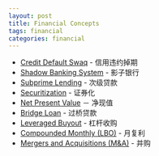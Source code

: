 ```yaml
---
layout: post
title: Financial Concepts
tags: financial
categories: financial
---
```


- [Credit Default Swaq](http://en.wikipedia.org/wiki/Credit_default_swap) - 信用违约掉期
- [Shadow Banking System](http://en.wikipedia.org/wiki/Shadow_banking_system) - 影子银行
- [Subprime Lending](http://en.wikipedia.org/wiki/Subprime_lending) - 次级贷款
- [Securitization](http://en.wikipedia.org/wiki/Securitization) - 证券化
- [Net Present Value](http://www.investopedia.com/ask/answers/021115/what-formula-calculating-net-present-value-npv-excel.asp) － 净现值
- [Bridge Loan](http://en.wikipedia.org/wiki/Bridge_loan) - 过桥贷款
- [Leveraged Buyout](http://en.wikipedia.org/wiki/Leveraged_buyout) - 杠杆收购
- [Compounded Monthly (LBO)]() - 月复利
- [Mergers and Acquisitions (M&A)](http://en.wikipedia.org/wiki/Mergers_and_acquisitions) - 并购  